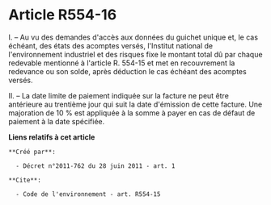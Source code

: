# Article R554-16

I. – Au vu des demandes d'accès aux données du guichet unique et, le cas échéant, des états des acomptes versés, l'Institut
national de l'environnement industriel et des risques fixe le montant total dû par chaque redevable mentionné à l'article R.
554-15 et met en recouvrement la redevance ou son solde, après déduction le cas échéant des acomptes versés.

II. – La date limite de paiement indiquée sur la facture ne peut être antérieure au trentième jour qui suit la date
d'émission de cette facture. Une majoration de 10 % est appliquée à la somme à payer en cas de défaut de paiement à la date
spécifiée.

**Liens relatifs à cet article**

	**Créé par**:

	  - Décret n°2011-762 du 28 juin 2011 - art. 1

	**Cite**:

	  - Code de l'environnement - art. R554-15
